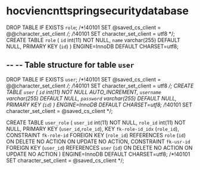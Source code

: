 # hocviencnttspringsecuritydatabase

DROP TABLE IF EXISTS `role`;
/*!40101 SET @saved_cs_client     = @@character_set_client */;
/*!40101 SET character_set_client = utf8 */;
CREATE TABLE `role` (
  `id` int(11) NOT NULL,
  `name` varchar(255) DEFAULT NULL,
  PRIMARY KEY (`id`)
) ENGINE=InnoDB DEFAULT CHARSET=utf8;


--
-- Table structure for table `user`
--

DROP TABLE IF EXISTS `user`;
/*!40101 SET @saved_cs_client     = @@character_set_client */;
/*!40101 SET character_set_client = utf8 */;
CREATE TABLE `user` (
  `id` int(11) NOT NULL AUTO_INCREMENT,
  `username` varchar(255) DEFAULT NULL,
  `password` varchar(255) DEFAULT NULL,
  PRIMARY KEY (`id`)
) ENGINE=InnoDB DEFAULT CHARSET=utf8;
/*!40101 SET character_set_client = @saved_cs_client */;


CREATE TABLE `user_role` (
  `user_id` int(11) NOT NULL,
  `role_id` int(11) NOT NULL,
  PRIMARY KEY (`user_id`,`role_id`),
  KEY `fk-role-id_idx` (`role_id`),
  CONSTRAINT `fk-role-id` FOREIGN KEY (`role_id`) REFERENCES `role` (`id`) ON DELETE NO ACTION ON UPDATE NO ACTION,
  CONSTRAINT `fk-usr-id` FOREIGN KEY (`user_id`) REFERENCES `user` (`id`) ON DELETE NO ACTION ON UPDATE NO ACTION
) ENGINE=InnoDB DEFAULT CHARSET=utf8;
/*!40101 SET character_set_client = @saved_cs_client */;


